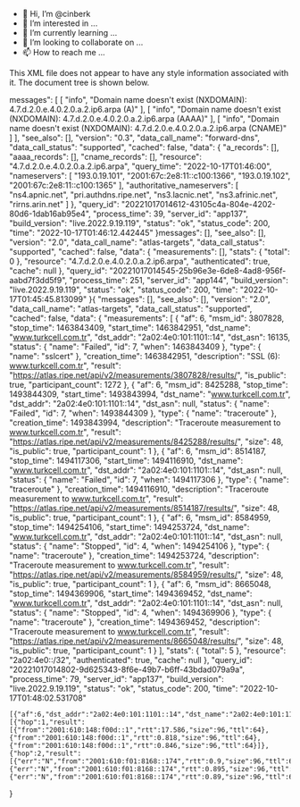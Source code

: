 - 👋 Hi, I’m @cinberk
- 👀 I’m interested in ...
- 🌱 I’m currently learning ...
- 💞️ I’m looking to collaborate on ...
- 📫 How to reach me ...

<!---
cinberk/cinberk is a ✨ special ✨ repository because its `README.md` (this file) appears on your GitHub profile.
You can click the Preview link to take a look at your changes.
--->
This XML file does not appear to have any style information associated with it. The document tree is shown below.
<whois-resources xmlns:xlink="http://www.w3.org/1999/xlink">
<objects>
<object type="route6">
<link xlink:type="locator" xlink:href="https://rest.db.ripe.net/ripe/route6/2a02:4e0:2d74::/46AS16135"/>
<source id="ripe"/>
<primary-key>
<attribute name="route6" value="2a02:4e0:2d74::/46"/>
<attribute name="origin" value="AS16135"/>
</primary-key>
<attributes>
<attribute name="route6" value="2a02:4e0:2d74::/46"/>
<attribute name="origin" value="AS16135"/>
<attribute name="mnt-by" value="tr-turkcell" referenced-type="mntner">
<link xlink:type="locator" xlink:href="https://rest.db.ripe.net/ripe/mntner/tr-turkcell"/>
</attribute>
<attribute name="created" value="2021-12-29T05:00:55Z"/>
<attribute name="last-modified" value="2021-12-29T05:00:55Z"/>
<attribute name="source" value="RIPE"/>
</attributes>
</object>
</objects>
<terms-and-conditions xlink:type="locator" xlink:href="http://www.ripe.net/db/support/db-terms-conditions.pdf"/>
<version version="1.104" timestamp="2022-09-26T14:38:32Z" commit-id="3055f75"/>
</whois-resources>

messages": [
        [
            "info",
            "Domain name doesn't exist (NXDOMAIN): 4.7.d.2.0.e.4.0.2.0.a.2.ip6.arpa (A)"
        ],
        [
            "info",
            "Domain name doesn't exist (NXDOMAIN): 4.7.d.2.0.e.4.0.2.0.a.2.ip6.arpa (AAAA)"
        ],
        [
            "info",
            "Domain name doesn't exist (NXDOMAIN): 4.7.d.2.0.e.4.0.2.0.a.2.ip6.arpa (CNAME)"
        ]
    ],
    "see_also": [],
    "version": "0.3",
    "data_call_name": "forward-dns",
    "data_call_status": "supported",
    "cached": false,
    "data": {
        "a_records": [],
        "aaaa_records": [],
        "cname_records": [],
        "resource": "4.7.d.2.0.e.4.0.2.0.a.2.ip6.arpa",
        "query_time": "2022-10-17T01:46:00",
        "nameservers": [
            "193.0.19.101",
            "2001:67c:2e8:11::c100:1366",
            "193.0.19.102",
            "2001:67c:2e8:11::c100:1365"
        ],
        "authoritative_nameservers": [
            "ns4.apnic.net",
            "pri.authdns.ripe.net",
            "ns3.lacnic.net",
            "ns3.afrinic.net",
            "rirns.arin.net"
        ]
    },
    "query_id": "20221017014612-43105c4a-804e-4202-80d6-1dab16ab95e4",
    "process_time": 39,
    "server_id": "app137",
    "build_version": "live.2022.9.19.119",
    "status": "ok",
    "status_code": 200,
    "time": "2022-10-17T01:46:12.442445"
}messages": [],
    "see_also": [],
    "version": "2.0",
    "data_call_name": "atlas-targets",
    "data_call_status": "supported",
    "cached": false,
    "data": {
        "measurements": [],
        "stats": {
            "total": 0
        },
        "resource": "4.7.d.2.0.e.4.0.2.0.a.2.ip6.arpa",
        "authenticated": true,
        "cache": null
    },
    "query_id": "20221017014545-25b96e3e-6de8-4ad8-956f-aabd7f3dd5f9",
    "process_time": 251,
    "server_id": "app144",
    "build_version": "live.2022.9.19.119",
    "status": "ok",
    "status_code": 200,
    "time": "2022-10-17T01:45:45.813099"
}{
    "messages": [],
    "see_also": [],
    "version": "2.0",
    "data_call_name": "atlas-targets",
    "data_call_status": "supported",
    "cached": false,
    "data": {
        "measurements": [
            {
                "af": 6,
                "msm_id": 3807828,
                "stop_time": 1463843409,
                "start_time": 1463842951,
                "dst_name": "www.turkcell.com.tr",
                "dst_addr": "2a02:4e0:101:1101::14",
                "dst_asn": 16135,
                "status": {
                    "name": "Failed",
                    "id": 7,
                    "when": 1463843409
                },
                "type": {
                    "name": "sslcert"
                },
                "creation_time": 1463842951,
                "description": "SSL (6): www.turkcell.com.tr",
                "result": "https://atlas.ripe.net/api/v2/measurements/3807828/results/",
                "is_public": true,
                "participant_count": 1272
            },
            {
                "af": 6,
                "msm_id": 8425288,
                "stop_time": 1493844309,
                "start_time": 1493843994,
                "dst_name": "www.turkcell.com.tr",
                "dst_addr": "2a02:4e0:101:1101::14",
                "dst_asn": null,
                "status": {
                    "name": "Failed",
                    "id": 7,
                    "when": 1493844309
                },
                "type": {
                    "name": "traceroute"
                },
                "creation_time": 1493843994,
                "description": "Traceroute measurement to www.turkcell.com.tr",
                "result": "https://atlas.ripe.net/api/v2/measurements/8425288/results/",
                "size": 48,
                "is_public": true,
                "participant_count": 1
            },
            {
                "af": 6,
                "msm_id": 8514187,
                "stop_time": 1494117306,
                "start_time": 1494116910,
                "dst_name": "www.turkcell.com.tr",
                "dst_addr": "2a02:4e0:101:1101::14",
                "dst_asn": null,
                "status": {
                    "name": "Failed",
                    "id": 7,
                    "when": 1494117306
                },
                "type": {
                    "name": "traceroute"
                },
                "creation_time": 1494116910,
                "description": "Traceroute measurement to www.turkcell.com.tr",
                "result": "https://atlas.ripe.net/api/v2/measurements/8514187/results/",
                "size": 48,
                "is_public": true,
                "participant_count": 1
            },
            {
                "af": 6,
                "msm_id": 8584959,
                "stop_time": 1494254106,
                "start_time": 1494253724,
                "dst_name": "www.turkcell.com.tr",
                "dst_addr": "2a02:4e0:101:1101::14",
                "dst_asn": null,
                "status": {
                    "name": "Stopped",
                    "id": 4,
                    "when": 1494254106
                },
                "type": {
                    "name": "traceroute"
                },
                "creation_time": 1494253724,
                "description": "Traceroute measurement to www.turkcell.com.tr",
                "result": "https://atlas.ripe.net/api/v2/measurements/8584959/results/",
                "size": 48,
                "is_public": true,
                "participant_count": 1
            },
            {
                "af": 6,
                "msm_id": 8665048,
                "stop_time": 1494369906,
                "start_time": 1494369452,
                "dst_name": "www.turkcell.com.tr",
                "dst_addr": "2a02:4e0:101:1101::14",
                "dst_asn": null,
                "status": {
                    "name": "Stopped",
                    "id": 4,
                    "when": 1494369906
                },
                "type": {
                    "name": "traceroute"
                },
                "creation_time": 1494369452,
                "description": "Traceroute measurement to www.turkcell.com.tr",
                "result": "https://atlas.ripe.net/api/v2/measurements/8665048/results/",
                "size": 48,
                "is_public": true,
                "participant_count": 1
            }
        ],
        "stats": {
            "total": 5
        },
        "resource": "2a02:4e0::/32",
        "authenticated": true,
        "cache": null
    },
    "query_id": "20221017014802-9d625343-8f6e-49b7-b6ff-43bdad079a9a",
    "process_time": 79,
    "server_id": "app137",
    "build_version": "live.2022.9.19.119",
    "status": "ok",
    "status_code": 200,
    "time": "2022-10-17T01:48:02.531708"
    
    [{"af":6,"dst_addr":"2a02:4e0:101:1101::14","dst_name":"2a02:4e0:101:1101::14","endtime":1494369453,"from":"2001:610:148:f00d:6666:b3ff:fed1:2e3a","fw":4765,"group_id":8665048,"lts":7,"msm_id":8665048,"msm_name":"Traceroute","paris_id":1,"prb_id":17616,"proto":"ICMP","result":[{"hop":1,"result":[{"from":"2001:610:148:f00d::1","rtt":17.586,"size":96,"ttl":64},{"from":"2001:610:148:f00d::1","rtt":0.818,"size":96,"ttl":64},{"from":"2001:610:148:f00d::1","rtt":0.846,"size":96,"ttl":64}]},{"hop":2,"result":[{"err":"N","from":"2001:610:f01:8168::174","rtt":0.9,"size":96,"ttl":63},{"err":"N","from":"2001:610:f01:8168::174","rtt":0.895,"size":96,"ttl":63},{"err":"N","from":"2001:610:f01:8168::174","rtt":0.89,"size":96,"ttl":63}]}],"size":48,"src_addr":"2001:610:148:f00d:6666:b3ff:fed1:2e3a","timestamp":1494369453,"type":"traceroute"}]

}

